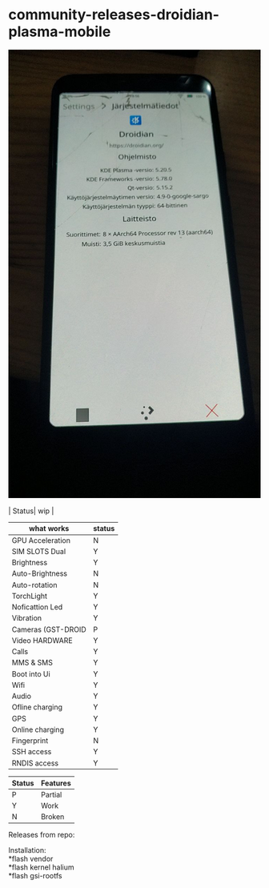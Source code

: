 # community-releases-droidian-plasma-mobile
![alt text](https://github.com/Vin4ter/community-releases-droidian-plasma-mobile/blob/main/photo5206667091074200319.jpg)
                                                                                                                                                                                                 
| Status| wip | 


what works  | status |
| --- | --- |
| GPU Acceleration | N | - Broken hwcomposer use not supported gpu
| SIM SLOTS Dual| Y |
| Brightness | Y |
| Auto-Brightness | N |
| Auto-rotation | N |
| TorchLight | Y |
| Noficattion Led| Y |
| Vibration| Y |
| Cameras (GST-DROID| P |
| Video HARDWARE| Y |
| Calls| Y |
| MMS & SMS| Y |
| Boot into Ui| Y |
| Wifi| Y |
| Audio| Y 
| Ofline charging| Y |
| GPS| Y |
| Online charging| Y | 
| Fingerprint| N |
| SSH access| Y |   
| RNDIS access| Y | 

Status  | Features |
| --- | --- |
| P |  Partial |
| Y |  Work |
| N |  Broken |                                                                    
                                                                          

Releases from repo:                                                                                             

Installation:                                                                                                                
*flash vendor                                         
*flash kernel halium                                      
*flash gsi-rootfs                                                       

